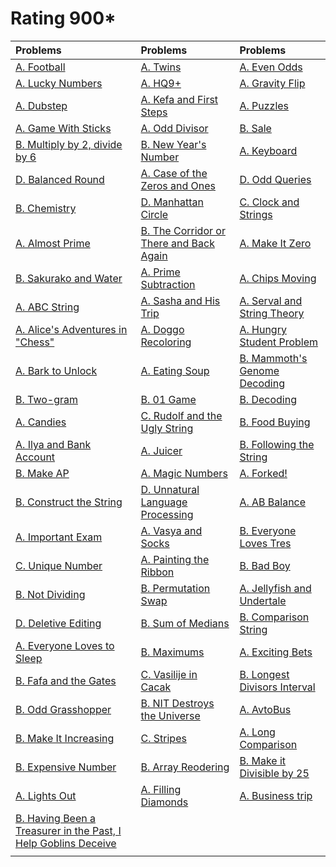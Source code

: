 # Rating 900*
| Problems | Problems | Problems |
| :- | :- | :- |
| [A. Football](https://codeforces.com/problemset/problem/96/A) | [A. Twins](https://codeforces.com/problemset/problem/160/A) | [A. Even Odds](https://codeforces.com/problemset/problem/318/A) |
| [A. Lucky Numbers](https://codeforces.com/problemset/problem/1808/A) | [A. HQ9+](https://codeforces.com/problemset/problem/133/A) | [A. Gravity Flip](https://codeforces.com/problemset/problem/405/A) |
| [A. Dubstep](https://codeforces.com/problemset/problem/208/A) | [A. Kefa and First Steps](https://codeforces.com/problemset/problem/580/A) | [A. Puzzles](https://codeforces.com/problemset/problem/337/A) |
| [A. Game With Sticks](https://codeforces.com/problemset/problem/451/A) | [A. Odd Divisor](https://codeforces.com/problemset/problem/1475/A) | [B. Sale](https://codeforces.com/problemset/problem/34/B) |
| [B. Multiply by 2, divide by 6](https://codeforces.com/problemset/problem/1374/B) | [B. New Year's Number](https://codeforces.com/problemset/problem/1475/B) | [A. Keyboard](https://codeforces.com/problemset/problem/474/A) |
| [D. Balanced Round](https://codeforces.com/problemset/problem/1850/D) | [A. Case of the Zeros and Ones](https://codeforces.com/problemset/problem/556/A) | [D. Odd Queries](https://codeforces.com/problemset/problem/1807/D) |
| [B. Chemistry](https://codeforces.com/problemset/problem/1883/B) | [D. Manhattan Circle](https://codeforces.com/problemset/problem/1985/D) | [C. Clock and Strings](https://codeforces.com/problemset/problem/1971/C) |
| [A. Almost Prime](https://codeforces.com/problemset/problem/26/A) | [B. The Corridor or There and Back Again](https://codeforces.com/problemset/problem/1872/B) | [A. Make It Zero](https://codeforces.com/problemset/problem/1869/A) |
| [B. Sakurako and Water](https://codeforces.com/problemset/problem/2033/B) | [A. Prime Subtraction](https://codeforces.com/problemset/problem/1238/A) | [A. Chips Moving](https://codeforces.com/problemset/problem/1213/A) |
| [A. ABC String](https://codeforces.com/problemset/problem/1494/A) | [A. Sasha and His Trip](https://codeforces.com/problemset/problem/1113/A) | [A. Serval and String Theory](https://codeforces.com/problemset/problem/2085/A) |
| [A. Alice's Adventures in "Chess"](https://codeforces.com/problemset/problem/2028/A) | [A. Doggo Recoloring](https://codeforces.com/problemset/problem/1025/A) | [A. Hungry Student Problem](https://codeforces.com/problemset/problem/903/A) |
| [A. Bark to Unlock](https://codeforces.com/problemset/problem/868/A) | [A. Eating Soup](https://codeforces.com/problemset/problem/1163/A) | [B. Mammoth's Genome Decoding](https://codeforces.com/problemset/problem/747/B) |
| [B. Two-gram](https://codeforces.com/problemset/problem/977/B) | [B. 01 Game](https://codeforces.com/problemset/problem/1373/B) | [B. Decoding](https://codeforces.com/problemset/problem/746/B) |
| [A. Candies](https://codeforces.com/problemset/problem/1343/A) | [C. Rudolf and the Ugly String](https://codeforces.com/problemset/problem/1941/C) | [B. Food Buying](https://codeforces.com/problemset/problem/1296/B) |
| [A. Ilya and Bank Account](https://codeforces.com/problemset/problem/313/A) | [A. Juicer](https://codeforces.com/problemset/problem/709/A) | [B. Following the String](https://codeforces.com/problemset/problem/1927/B) |
| [B. Make AP](https://codeforces.com/problemset/problem/1624/B) | [A. Magic Numbers](https://codeforces.com/problemset/problem/320/A) | [A. Forked!](https://codeforces.com/problemset/problem/1904/A) |
| [B. Construct the String](https://codeforces.com/problemset/problem/1335/B) | [D. Unnatural Language Processing](https://codeforces.com/problemset/problem/1915/D) | [A. AB Balance](https://codeforces.com/problemset/problem/1606/A) |
| [A. Important Exam](https://codeforces.com/problemset/problem/1201/A) | [A. Vasya and Socks](https://codeforces.com/problemset/problem/460/A) | [B. Everyone Loves Tres](https://codeforces.com/problemset/problem/2035/B) |
| [C. Unique Number](https://codeforces.com/problemset/problem/1462/C) | [A. Painting the Ribbon](https://codeforces.com/problemset/problem/1954/A) | [B. Bad Boy](https://codeforces.com/problemset/problem/1537/B) |
| [B. Not Dividing](https://codeforces.com/problemset/problem/1794/B) | [B. Permutation Swap](https://codeforces.com/problemset/problem/1828/B) | [A. Jellyfish and Undertale](https://codeforces.com/problemset/problem/1875/A) |
| [D. Deletive Editing](https://codeforces.com/problemset/problem/1666/D) | [B. Sum of Medians](https://codeforces.com/problemset/problem/1440/B) | [B. Comparison String](https://codeforces.com/problemset/problem/1837/B) |
| [A. Everyone Loves to Sleep](https://codeforces.com/problemset/problem/1714/A) | [B. Maximums](https://codeforces.com/problemset/problem/1326/B) | [A. Exciting Bets](https://codeforces.com/problemset/problem/1543/A) |
| [B. Fafa and the Gates](https://codeforces.com/problemset/problem/935/B) | [C. Vasilije in Cacak](https://codeforces.com/problemset/problem/1878/C) | [B. Longest Divisors Interval](https://codeforces.com/problemset/problem/1855/B) |
| [B. Odd Grasshopper](https://codeforces.com/problemset/problem/1607/B) | [B. NIT Destroys the Universe](https://codeforces.com/problemset/problem/1696/B) | [A. AvtoBus](https://codeforces.com/problemset/problem/1679/A) |
| [B. Make It Increasing](https://codeforces.com/problemset/problem/1675/B) | [C. Stripes](https://codeforces.com/contest/1742/problem/C) | [A. Long Comparison](https://codeforces.com/problemset/problem/1613/A) |
| [B. Expensive Number](https://codeforces.com/contest/2093/problem/B) | [B. Array Reodering](https://codeforces.com/contest/1535/problem/B) | [B. Make it Divisible by 25](https://codeforces.com/problemset/problem/1593/B) |
| [A. Lights Out](https://codeforces.com/problemset/problem/275/A) | [A. Filling Diamonds](https://codeforces.com/problemset/problem/1339/A) | [A. Business trip](https://codeforces.com/problemset/problem/149/A) |
| [B. Having Been a Treasurer in the Past, I Help Goblins Deceive](https://codeforces.com/contest/2072/problem/B) | []() | []() |
| []() | []() | []() |